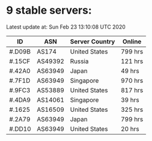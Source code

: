 # 9 stable servers:

Latest update at: Sun Feb 23 13:10:08 UTC 2020

| ID | ASN | Server Country | Online |
| -- | --- | -------------- | ------ |
| #.D09B | AS174 | United States | 799 hrs |
| #.15CF | AS49392 | Russia | 121 hrs |
| #.42A0 | AS63949 | Japan | 49 hrs |
| #.7F1D | AS63949 | Singapore | 970 hrs |
| #.9FC3 | AS53889 | United States | 817 hrs |
| #.4DA9 | AS14061 | Singapore | 39 hrs |
| #.1625 | AS16509 | United States | 325 hrs |
| #.2A79 | AS63949 | Japan | 799 hrs |
| #.DD10 | AS63949 | United States | 20 hrs |


